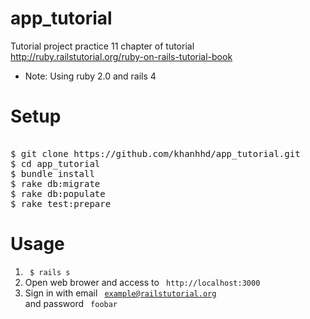 app_tutorial
============

Tutorial project practice 11 chapter of tutorial http://ruby.railstutorial.org/ruby-on-rails-tutorial-book <br>
* Note: Using ruby 2.0 and rails 4

Setup
============
<pre> 
$ git clone https://github.com/khanhhd/app_tutorial.git
$ cd app_tutorial
$ bundle install
$ rake db:migrate
$ rake db:populate
$ rake test:prepare
</pre>

Usage
============

1. <code> $ rails s </code>
2. Open web brower and access to <code> http://localhost:3000 </code>
3. Sign in with  email <code> example@railstutorial.org </code> and password <code> foobar </code>
